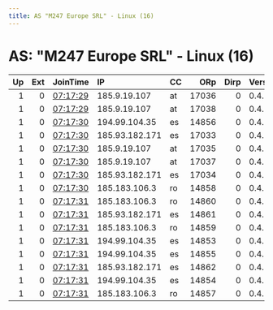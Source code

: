 ```yaml
---
title: AS "M247 Europe SRL" - Linux (16)
---
```


# AS: "M247 Europe SRL" - Linux (16)

|   Up |   Ext | JoinTime                                                                                              | IP             | CC   |   ORp |   Dirp | Version   | Contact                   | Nickname    |   eFamMembers |
|-----:|------:|:------------------------------------------------------------------------------------------------------|:---------------|:-----|------:|-------:|:----------|:--------------------------|:------------|--------------:|
|    1 |     0 | [07:17:29](https://nusenu.github.io/OrNetStats/w/relay/02F0D99E87D0F7272EF48207CB9BE3EECE249862.html) | 185.9.19.107   | at   | 17036 |      0 | 0.4.7.13  | None                      | Unnamed     |             1 |
|    1 |     0 | [07:17:29](https://nusenu.github.io/OrNetStats/w/relay/777BC4DB1105B4A4D740E49C4C6B54570BE7E7B9.html) | 185.9.19.107   | at   | 17038 |      0 | 0.4.7.13  | None                      | Unnamed     |             1 |
|    1 |     0 | [07:17:30](https://nusenu.github.io/OrNetStats/w/relay/13120BCA1F24538ED0D2390D3E2937159742402E.html) | 194.99.104.35  | es   | 14856 |      0 | 0.4.7.13  | None                      | Unnamed     |             1 |
|    1 |     0 | [07:17:30](https://nusenu.github.io/OrNetStats/w/relay/23CFFF36BC27CFDB1235E4BC90B3744B25F044D1.html) | 185.93.182.171 | es   | 17033 |      0 | 0.4.7.13  | None                      | Unnamed     |             1 |
|    1 |     0 | [07:17:30](https://nusenu.github.io/OrNetStats/w/relay/97356A317EAEF905067AE5BC927CFD3E0A4A9146.html) | 185.9.19.107   | at   | 17035 |      0 | 0.4.7.13  | None                      | Unnamed     |             1 |
|    1 |     0 | [07:17:30](https://nusenu.github.io/OrNetStats/w/relay/9CAC787AE8E5850CEF537696EF560100E4B06A22.html) | 185.9.19.107   | at   | 17037 |      0 | 0.4.7.13  | None                      | Unnamed     |             1 |
|    1 |     0 | [07:17:30](https://nusenu.github.io/OrNetStats/w/relay/A24AE6E9C21D55DCF628880F225B28B0FEE1165F.html) | 185.93.182.171 | es   | 17034 |      0 | 0.4.7.13  | None                      | Unnamed     |             1 |
|    1 |     0 | [07:17:30](https://nusenu.github.io/OrNetStats/w/relay/FF7F8F7C9FF880FB3589747A07DF8D20E343808A.html) | 185.183.106.3  | ro   | 14858 |      0 | 0.4.7.13  | None                      | Unnamed     |             1 |
|    1 |     0 | [07:17:31](https://nusenu.github.io/OrNetStats/w/relay/1E88F318540A68E01D149445C0AACA483DAF2950.html) | 185.183.106.3  | ro   | 14860 |      0 | 0.4.7.13  | None                      | Unnamed     |             1 |
|    1 |     0 | [07:17:31](https://nusenu.github.io/OrNetStats/w/relay/349D8B48C579BA5407F71EFDA8E2960A71437ED7.html) | 185.93.182.171 | es   | 14861 |      0 | 0.4.7.13  | None                      | Unnamed     |             1 |
|    1 |     0 | [07:17:31](https://nusenu.github.io/OrNetStats/w/relay/498F1EA48BBA9B5EC2595CB0FD35444A8342C511.html) | 185.183.106.3  | ro   | 14859 |      0 | 0.4.7.13  | None                      | Unnamed     |             1 |
|    1 |     0 | [07:17:31](https://nusenu.github.io/OrNetStats/w/relay/4F53F7EE80EF15E6A91EBFB0FD62252DE866DC25.html) | 194.99.104.35  | es   | 14853 |      0 | 0.4.7.13  | nada@semendetorotorororor | semendetoro |             1 |
|    1 |     0 | [07:17:31](https://nusenu.github.io/OrNetStats/w/relay/545E41BE5FAD7747EAC604CEB9F5524E56D10FE9.html) | 194.99.104.35  | es   | 14855 |      0 | 0.4.7.13  | None                      | Unnamed     |             1 |
|    1 |     0 | [07:17:31](https://nusenu.github.io/OrNetStats/w/relay/B762EB7E24E14E1A6C6B9FC5A3F3E692A4117A9D.html) | 185.93.182.171 | es   | 14862 |      0 | 0.4.7.13  | None                      | Unnamed     |             1 |
|    1 |     0 | [07:17:31](https://nusenu.github.io/OrNetStats/w/relay/EE78759616955006B7919E722EC6746197E5FD12.html) | 194.99.104.35  | es   | 14854 |      0 | 0.4.7.13  | None                      | Unnamed     |             1 |
|    1 |     0 | [07:17:31](https://nusenu.github.io/OrNetStats/w/relay/F973FC53B2968C3A276B555511F84F99DB48F756.html) | 185.183.106.3  | ro   | 14857 |      0 | 0.4.7.13  | None                      | Unnamed     |             1 |
